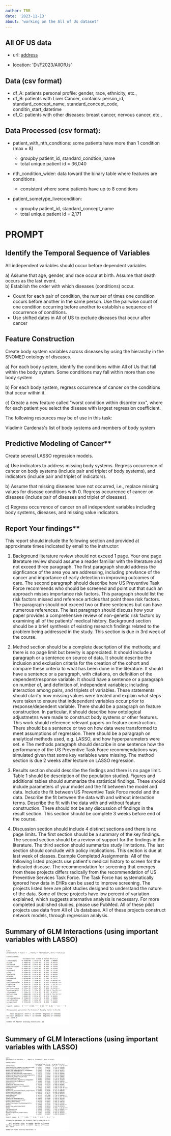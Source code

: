```yaml
---
author: TBB
date: '2023-11-13'
about: 'working on the All of Us dataset'
---
```


## All OF US data  
- url: [address](https://allofus.nih.gov/)

- location: 'D:/F2023/AllOfUs'  

## Data (csv format)  
- df_A: patients personal profile: gender, race, ethnicity, etc.,  
- df_B: patients with Liver Cancer, contains: person_id, standard_concept_name, standard_concept_code, conditin_start_datetime  
- df_C: patients with other diseases: breast cancer, nervous cancer, etc., 

## Data Processed (csv format): 
- patient_with_nth_condtions: some patients have more than 1 condition (max = 8)  
    - groupby patient_id, standard_condtion_name
    - total unique patient id = 36,040

- nth_condition_wider: data toward the binary table where features are conditions  
    - consistent where some patients have up to 8 conditions  

- patient_sometype_livercondition:  
    - groupby patient_id, standard_concept_name  
    - total unique patient id = 2,171


# PROMPT  

## **Identify the Temporal Sequence of Variables**  
All independent variables should occur before dependent variables

a) Assume that age, gender, and race occur at birth.  Assume that death occurs as the last event.  
b) Establish the order with which diseases (conditions) occur.  
- Count for each pair of condition, the number of times one condition occurs before another in the same person.  Use the pairwise count of one condition occurring before another to establish a sequence of occurrence of conditions.  
- Use shifted dates in All of US to exclude diseases that occur after cancer  

## **Feature Construction**  
Create body system variables across diseases by using the hierarchy in the SNOMED ontology of diseases.  

a) For each body system, identify the conditions within All of Us that fall within the body system.  Some conditions may fall within more than one body system  

b) For each body system, regress occurrence of cancer on the conditions that occur within it.  

c) Create a new feature called "worst condition within disorder xxx", where for each patient you select the disease with largest regression coefficient.  

The following resources may be of use in this task:

Vladimir Cardenas's list of body systems and members of body system

## Predictive Modeling of Cancer** 
Create several LASSO regression models.  

a) Use indicators to address missing body systems.  Regress occurrence of cancer on body systems (include pair and triplet of body systems), and indicators (include pair and triplet of indicators).  

b) Assume that missing diseases have not occurred, i.e., replace missing values for disease conditions with 0. Regress occurrence of cancer on diseases (include pair of diseases and triplet of diseases).  

c) Regress occurrence of cancer on all independent variables including body systems, diseases, and missing value indicators.  

## Report Your findings** 
This report should include the following section and provided at approximate times indicated by email to the instructor:  

1. Background literature review should not exceed 1 page. Your one page literature review should assume a reader familiar with the literature and not exceed three paragraph.  The first paragraph should address the signficance of the area you are addressing, including prevlance of the cancer and importance of early detection in improving outcomes of care.  The second paragraph should describe how US Preventive Task Force recommends who should be screened and point out that such an approach misses importance risk factors.  This paragraph should list the risk factors missed and reference articles that point these risk factors.  The paragraph should not exceed two or three sentences but can have numerous references.  The last paragraph should discuss how your paper provides a comprehensive review of non-genetic risk factors by examining all of the patients' medical history.  Background section should be a brief synthesis of existing research findings related to the problem being addressed in the study. This section is due in 3rd week of the course.  

2. Method section should be a complete description of the methods; and there is no page limit but brevity is appreciated. It should include a paragraph or a sentence on source of data. It should describe the inclusion and exclusion criteria for the creation of the cohort and compare these criteria to what has been done in the literature. It should have a sentence or a paragraph, with citations, on definition of the dependent/response variable.  It should have a sentence or a paragraph on number of, and definition of, independent variables; including interaction among pairs, and triplets of variables. These statements should clarify how missing values were treated and explain what steps were taken to ensure that independent variables occur prior to response/dependent variable. There should be a paragraph on feature construction.  In particular, it should describe how ontological adjustmetns were made to construct body systems or other features. This work should reference relevant papers on feature construction.  There should be a sentence or two on how data were transformed to meet assumptions of regression. There should be a paragraph on analytical methods used, e.g. LASSO, and how hyperparameters were set. e The methods paragraph should describe in one sentence how the performance of the US Preventive Task Force recommendations was simulated given that some key variables were missing. The method section is due 2 weeks after lecture on LASSO regression.   

3. Results section should describe the findings and there is no page limit.  Table 1 should be description of the population studied.  Figures and additional tables should summarize the statistical findings. These should include parameters of your model and the fit between the model and data. Include the fit between US Preventive Task Force model and the data. Describe the fit between the data with and without interaction terms. Describe the fit with the data with and without feature construction. There should not be any discussion of findings in the result section.  This section should be complete 3 weeks before end of the course.  

4. Discussion section should include 4 distinct sections and there is no page limits.  The first section should be a summary of the key findings.  The second section should be a review of support for the findings in the literature. The third section should summarize study limitations.  The last section should conclude with policy implications. This section is due at last week of classes.
Example Completed Assignments: All of the following listed projects use patient's medical history to screen for the indicated disease. The recommendation for screening that emerges from these projects differs radically from the recommendation of US Preventive Services Task Force. The Task Force has systematically ignored how data in EHRs can be used to improve screening.  The projects listed here are pilot studies designed to understand the nature of the data.  Some of these projects have low percent of variation explained, which suggests alternative analysis is necessary. For more completed published studies, please use PubMed. All of these pilot projects use data from All of Us database.  All of these projects construct network models, through regression analysis.

## Summary of GLM Interactions (using important variables with LASSO)  
<img src="docs/summary_base.png" width="200">

## Summary of GLM Interactions (using important variables with LASSO)  
<img src="docs/glm_important_variables.png" width="200">

